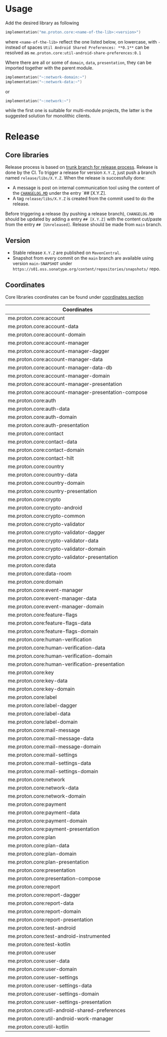 # Usage
Add the desired library as following
```kotlin
implementation("me.proton.core:<name-of-the-lib>:<version>")
```
where `<name-of-the-lib>` reflect the one listed below, on lowercase, with `-` instead of spaces
`Util Android Shared Preferences: **0.1**` can be resolved as `me.proton.core:util-android-share-preferences:0.1`

Where there are all or some of `domain`, `data`, `presentation`, they can be imported together with the parent module.
```kotlin
implementation("~:network-domain:~")
implementation("~:network-data:~")
```
or
```kotlin
implementation("~:network:~")
```
while the first one is suitable for multi-module projects, the latter is the suggested solution for monolithic clients.
    
# Release

## Core libraries
Release process is based on [trunk branch for release process](https://trunkbaseddevelopment.com/branch-for-release/).
Release is done by the CI. To trigger a release for version `X.Y.Z`, just push a branch named `release/libs/X.Y.Z`.
When the release is successfully done:
* A message is post on internal communication tool using the content of the [`CHANGELOG.MD`](./CHANGELOG.md) under the entry `## [X.Y.Z].
* A tag `release/libs/X.Y.Z` is created from the commit used to do the release.

Before triggering a release (by pushing a release branch), `CHANGELOG.MD` should be updated by adding a entry `## [X.Y.Z]` with the content cut/paste from the entry `## [Unreleased]`.
Release should be made from `main` branch.

## Version
- Stable release `X.Y.Z` are published on `MavenCentral`.
- Snapshot from every commit on the `main` branch are available using version `main-SNAPSHOT` under `https://s01.oss.sonatype.org/content/repositories/snapshots/` repo.

## Coordinates
Core libraries coordinates can be found under [coordinates section](#coordinates)

| Coordinates            |
|------------------------|
|me.proton.core:account|
|me.proton.core:account-data|
|me.proton.core:account-domain|
|me.proton.core:account-manager|
|me.proton.core:account-manager-dagger|
|me.proton.core:account-manager-data|
|me.proton.core:account-manager-data-db|
|me.proton.core:account-manager-domain|
|me.proton.core:account-manager-presentation|
|me.proton.core:account-manager-presentation-compose|
|me.proton.core:auth|
|me.proton.core:auth-data|
|me.proton.core:auth-domain|
|me.proton.core:auth-presentation|
|me.proton.core:contact|
|me.proton.core:contact-data|
|me.proton.core:contact-domain|
|me.proton.core:contact-hilt|
|me.proton.core:country|
|me.proton.core:country-data|
|me.proton.core:country-domain|
|me.proton.core:country-presentation|
|me.proton.core:crypto|
|me.proton.core:crypto-android|
|me.proton.core:crypto-common|
|me.proton.core:crypto-validator|
|me.proton.core:crypto-validator-dagger|
|me.proton.core:crypto-validator-data|
|me.proton.core:crypto-validator-domain|
|me.proton.core:crypto-validator-presentation|
|me.proton.core:data|
|me.proton.core:data-room|
|me.proton.core:domain|
|me.proton.core:event-manager|
|me.proton.core:event-manager-data|
|me.proton.core:event-manager-domain|
|me.proton.core:feature-flags|
|me.proton.core:feature-flags-data|
|me.proton.core:feature-flags-domain|
|me.proton.core:human-verification|
|me.proton.core:human-verification-data|
|me.proton.core:human-verification-domain|
|me.proton.core:human-verification-presentation|
|me.proton.core:key|
|me.proton.core:key-data|
|me.proton.core:key-domain|
|me.proton.core:label|
|me.proton.core:label-dagger|
|me.proton.core:label-data|
|me.proton.core:label-domain|
|me.proton.core:mail-message|
|me.proton.core:mail-message-data|
|me.proton.core:mail-message-domain|
|me.proton.core:mail-settings|
|me.proton.core:mail-settings-data|
|me.proton.core:mail-settings-domain|
|me.proton.core:network|
|me.proton.core:network-data|
|me.proton.core:network-domain|
|me.proton.core:payment|
|me.proton.core:payment-data|
|me.proton.core:payment-domain|
|me.proton.core:payment-presentation|
|me.proton.core:plan|
|me.proton.core:plan-data|
|me.proton.core:plan-domain|
|me.proton.core:plan-presentation|
|me.proton.core:presentation|
|me.proton.core:presentation-compose|
|me.proton.core:report|
|me.proton.core:report-dagger|
|me.proton.core:report-data|
|me.proton.core:report-domain|
|me.proton.core:report-presentation|
|me.proton.core:test-android|
|me.proton.core:test-android-instrumented|
|me.proton.core:test-kotlin|
|me.proton.core:user|
|me.proton.core:user-data|
|me.proton.core:user-domain|
|me.proton.core:user-settings|
|me.proton.core:user-settings-data|
|me.proton.core:user-settings-domain|
|me.proton.core:user-settings-presentation|
|me.proton.core:util-android-shared-preferences|
|me.proton.core:util-android-work-manager|
|me.proton.core:util-kotlin|
